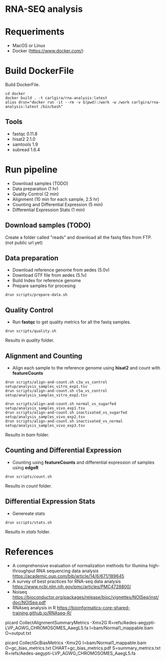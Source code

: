 # RNA-SEQ analysis

# Requeriments

- MacOS or Linux
- Docker (https://www.docker.com/)

# Build DockerFile
Build DockerFile.
```
cd docker
docker build . -t carlgira/rna-analysis:latest
alias drun="docker run -it --rm -v $(pwd):/work -w /work carlgira/rna-analysis:latest /bin/bash"
```

## Tools
- fastqc 0.11.8
- hisat2 2.1.0
- samtools 1.9
- subread 1.6.4

# Run pipeline
- Download samples (TODO)
- Data preparation (1 hr)
- Quality Control (2 min)
- Alignment (10 min for each sample, 2.5 hr)
- Counting and Differential Expression (5 min)
- Differential Expression Stats (1 min)

## Download samples (TODO)
Create a folder called "reads" and download all the fastq files from FTP. (not public url yet)

## Data preparation
- Download reference genome from aedes (5.0v)
- Download GTF file from aedes (5.1v)
- Build Index for reference genome
- Prepare samples for procesing
```
drun scripts/prepare-data.sh
```

## Quality Control
- Run **fastqc** to get quality metrics for all the fastq samples.
```
drun scripts/quality.sh
```
Results in *quality* folder.

## Alignment and Counting
- Align each sample to the reference genome using **hisat2** and count with **featureCounts**
```
drun scripts/align-and-count.sh c3a_vs_control setup/analysis_samples_vitro_exp1.tsv
drun scripts/align-and-count.sh c5a_vs_control setup/analysis_samples_vitro_exp2.tsv

drun scripts/align-and-count.sh normal_vs_sugarfed setup/analysis_samples_vivo_exp1.tsv
drun scripts/align-and-count.sh inactivated_vs_sugarfed setup/analysis_samples_vivo_exp2.tsv
drun scripts/align-and-count.sh inactivated_vs_normal setup/analysis_samples_vivo_exp3.tsv
```
Results in *bam* folder.

## Counting and Differential Expression
- Counting using **featureCounts** and differential expression of samples using **edgeR**
```
drun scripts/count.sh
```
Results in *count* folder.

## Differential Expression Stats
- Genereate stats
```
drun scripts/stats.sh
```
Results in *stats* folder.

# References

- A comprehensive evaluation of normalization methods for Illumina high-throughput RNA sequencing data analysis https://academic.oup.com/bib/article/14/6/671/189645
- A survey of best practices for RNA-seq data analysis https://www.ncbi.nlm.nih.gov/pmc/articles/PMC4728800/
- Noiseq https://bioconductor.org/packages/release/bioc/vignettes/NOISeq/inst/doc/NOISeq.pdf
- RNAseq analysis in R https://bioinformatics-core-shared-training.github.io/RNAseq-R/



picard CollectAlignmentSummaryMetrics -Xmx2G R=refs/Aedes-aegypti-LVP_AGWG_CHROMOSOMES_AaegL5.fa I=bam/Normal1_mappable.bam O=output.txt

picard CollectGcBiasMetrics -Xmx2G I=bam/Normal1_mappable.bam O=gc_bias_metrics.txt CHART=gc_bias_metrics.pdf S=summary_metrics.txt R=refs/Aedes-aegypti-LVP_AGWG_CHROMOSOMES_AaegL5.fa
